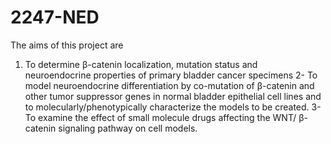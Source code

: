 # 2247-NED
The aims of this project are 
1) To determine β-catenin localization, mutation status and neuroendocrine properties of primary bladder cancer specimens
2- To model neuroendocrine differentiation by co-mutation of β-catenin and other tumor suppressor genes in normal bladder epithelial cell lines and to molecularly/phenotypically characterize the models to be created.
3- To examine the effect of small molecule drugs affecting the WNT/ β-catenin signaling pathway on cell models.
